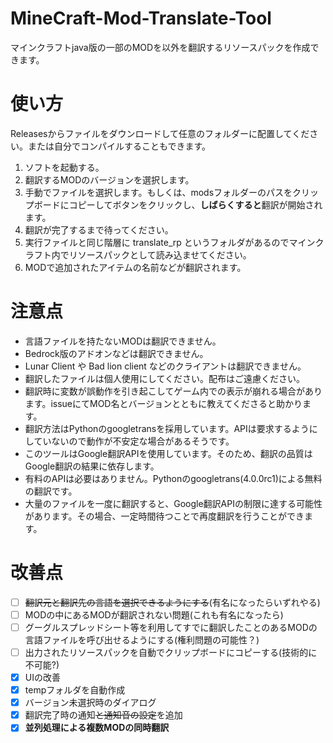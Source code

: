 

# **MineCraft-Mod-Translate-Tool**
マインクラフトjava版の一部のMODを以外を翻訳するリソースパックを作成できます。

# 使い方  
Releasesからファイルをダウンロードして任意のフォルダーに配置してください。または自分でコンパイルすることもできます。  
1. ソフトを起動する。
2. 翻訳するMODのバージョンを選択します。
3. 手動でファイルを選択します。もしくは、modsフォルダーのパスをクリップボードにコピーしてボタンをクリックし、**しばらくすると**翻訳が開始されます。
4. 翻訳が完了するまで待ってください。
5. 実行ファイルと同じ階層に translate_rp というフォルダがあるのでマインクラフト内でリソースパックとして読み込ませてください。
6. MODで追加されたアイテムの名前などが翻訳されます。

# 注意点  
- 言語ファイルを持たないMODは翻訳できません。  
- Bedrock版のアドオンなどは翻訳できません。  
- Lunar Client や Bad lion client などのクライアントは翻訳できません。  
- 翻訳したファイルは個人使用にしてください。配布はご遠慮ください。  
- 翻訳時に変数が誤動作を引き起こしてゲーム内での表示が崩れる場合があります。issueにてMOD名とバージョンとともに教えてくださると助かります。  
- 翻訳方法はPythonのgoogletransを採用しています。APIは要求するようにしていないので動作が不安定な場合があるそうです。
- このツールはGoogle翻訳APIを使用しています。そのため、翻訳の品質はGoogle翻訳の結果に依存します。  
- 有料のAPIは必要はありません。Pythonのgoogletrans(4.0.0rc1)による無料の翻訳です。  
- 大量のファイルを一度に翻訳すると、Google翻訳APIの制限に達する可能性があります。その場合、一定時間待つことで再度翻訳を行うことができます。

# 改善点
-  [ ] ~~翻訳元と翻訳先の言語を選択できるようにする~~(有名になったらいずれやる)
-  [ ] MODの中にあるMODが翻訳されない問題(これも有名になったら)
-  [ ] グーグルスプレッドシート等を利用してすでに翻訳したことのあるMODの言語ファイルを呼び出せるようにする(権利問題の可能性？)
-  [ ] 出力されたリソースパックを自動でクリップボードにコピーする(技術的に不可能?)
-  [x] UIの改善
-  [x] tempフォルダを自動作成
-  [x] バージョン未選択時のダイアログ
-  [x] 翻訳完了時の通知~~と通知音の設定~~を追加
-  [x] **並列処理による複数MODの同時翻訳**

